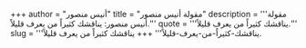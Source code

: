 +++
author = "أنيس منصور"
title = "مقولة أنيس منصور"
description = '''مقولة أنيس منصور: يناقشك كثيراً من يعرف قليلاً.'''
quote = '''يناقشك كثيراً من يعرف قليلاً.'''
slug = '''يناقشك-كثيراً-من-يعرف-قليلاً'''
+++
يناقشك كثيراً من يعرف قليلاً.
